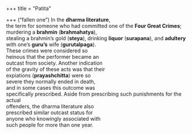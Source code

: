 +++
title = "Patita"

+++
(“fallen one”) In the **dharma literature**,  
the term for someone who had committed one of the **Four Great Crimes**; murdering a **brahmin** (**brahmahatya**),  
stealing a brahmin’s gold (**steya**), drinking **liquor** (**surapana**), and **adultery**  
with one’s **guru’s** wife (**gurutalpaga**).  
These crimes were considered so  
heinous that the performer became an  
outcast from society. Another indication  
of the gravity of these acts was that their  
expiations (**prayashchitta**) were so  
severe they normally ended in death,  
and in some cases this outcome was  
specifically prescribed. Aside from prescribing such punishments for the actual  
offenders, the dharma literature also  
prescribed similar outcast status for  
anyone who knowingly associated with  
such people for more than one year.